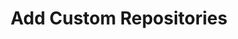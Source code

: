 ---
sidebar_position: 4
title: "Add Custom Repositories"
sidebar_label: "Add Custom Repositories"
description: "Integrate external software sources in Debian platforms - add third-party repositories, configure custom sources, establish alternative software channels, and expand software availability."
keywords:
  - "debian custom repositories"
  - "third-party repositories"
  - "external sources"
  - "custom sources"
  - "alternative software"
tags:
  - debian
  - custom-repositories
  - third-party-repositories
  - external-sources
  - alternative-sources
slug: /linux/debian/software/repository-management/add-custom-repositories
---
